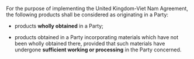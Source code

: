 For the purpose of implementing the United Kingdom-Viet Nam Agreement, the following products shall be considered as originating in a Party:

- products **wholly obtained** in a Party;

- products obtained in a Party incorporating materials which have not been wholly obtained there, provided that such materials have undergone **sufficient working or processing** in the Party concerned. 
